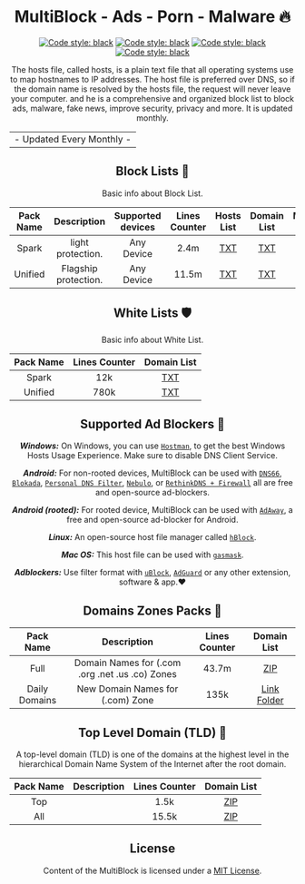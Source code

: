 <div align="center">
  <h1> MultiBlock - Ads - Porn - Malware 🔥</h1>
</div>
 <div align="center">
  
 <a href="https://github.com/VenexGit/MultiBlock"><img alt="Code style: black" src="https://img.shields.io/badge/Version-1.1-blue.svg"></a>
<a href="https://github.com/VenexGit/MultiBlock"><img alt="Code style: black" src="https://img.shields.io/badge/Update-Sep 09, 2021-orange.svg"></a>
<a href="https://github.com/VenexGit/MultiBlock"><img alt="Code style: black" src="https://img.shields.io/badge/Status-Officiel-scarlet.svg"></a>
<a href="https://github.com/VenexGit/MultiBlock/blob/main/LICENSE"><img alt="Code style: black" src="https://img.shields.io/badge/License-MIT-red.svg"></a>
  
The hosts file, called hosts, is a plain text file that all operating systems use to map hostnames to IP addresses. The host file is preferred over DNS, so if the domain name is resolved by the hosts file, the request will never leave your computer. and he is a comprehensive and organized block list to block ads, malware, fake news, improve security, privacy and more. It is updated monthly.

<table>
<tr>
<td>
 - Updated Every Monthly -
</td>
</tr>
</table>

##  Block Lists  🚫

Basic info about Block List.

| Pack Name | Description | Supported devices | Lines Counter | Hosts List | Domain List | Module Mgisk | 
|:---------:|:-----------:|:-----------------:|:-------:|:----------:|:-----------:|:------------:|
Spark | light protection. | Any Device | 2.4m | [TXT](https://raw.githubusercontent.com/jerryn70/MultiBlock/master/Hosts/MultiBlock.txt)  | [TXT](https://raw.githubusercontent.com/jerryn70/MultiBlock/master/Formats/MultiBlock-AdBlock-Filter.txt) |[LINK](https://raw.githubusercontent.com/jerryn70/MultiBlock/master/Hosts/MultiBlock.txt) |
Unified | Flagship protection. | Any Device | 11.5m | [TXT](https://raw.githubusercontent.com/jerryn70/MultiBlock/master/Extension/MultiBlock-YouTube-AdBlock.txt) | [TXT](https://raw.githubusercontent.com/jerryn70/MultiBlock/master/Formats/MultiBlock-YouTube-AdBlock-Filter.txt) |[LINK](https://raw.githubusercontent.com/jerryn70/MultiBlock/master/Hosts/MultiBlock.txt) |

##  White Lists   🛡

Basic info about White List.

| Pack Name | Lines Counter | Domain List |
|:---------:|:-------------:|:-----------:|
Spark | 12k | [TXT](https://raw.githubusercontent.com/jerryn70/MultiBlock/master/Hosts/MultiBlock.txt)  |
Unified | 780k | [TXT](https://raw.githubusercontent.com/jerryn70/MultiBlock/master/Extension/MultiBlock-YouTube-AdBlock.txt) |


## Supported Ad Blockers 📌

***Windows:*** On Windows, you can use [`Hostman`](http://www.abelhadigital.com/hostsman/), to get the best Windows Hosts Usage Experience. Make sure to disable DNS Client Service.       
     
***Android:*** For non-rooted devices, MultiBlock can be used with [`DNS66`](https://f-droid.org/en/packages/org.jak_linux.dns66/), [`Blokada`](https://f-droid.org/en/packages/org.blokada.alarm/), [`Personal DNS Filter`](https://www.zenz-solutions.de/personaldnsfilter/), [`Nebulo`](https://github.com/Ch4t4r/Nebulo), or [`RethinkDNS + Firewall`](https://github.com/celzero/rethink-app) all are free and open-source ad-blockers.     
     
***Android (rooted):*** For rooted device, MultiBlock can be used with [`AdAway`](https://f-droid.org/en/packages/org.adaway/), a free and open-source ad-blocker for Android.    
     
***Linux:*** An open-source host file manager called [`hBlock`](https://github.com/hectorm/hBlock).   
       
***Mac OS:*** This host file can be used with [`gasmask`](https://github.com/2ndalpha/gasmask).    
   
***Adblockers:*** Use filter format with [`uBlock`](https://github.com/gorhill/uBlock), [`AdGuard`](https://adguard.com/en/welcome.html) or any other extension, software & app.❤
  
## Domains Zones Packs 🔗

| Pack Name | Description |Lines Counter | Domain List |
|:---------:|:-----------:|:------------:|:-----------:|
Full | Domain Names for (.com .org .net .us .co) Zones | 43.7m | [ZIP](https://raw.githubusercontent.com/jerryn70/MultiBlock/master/Hosts/MultiBlock.txt)  |
Daily Domains | New Domain Names for (.com) Zone | 135k | [Link Folder](https://raw.githubusercontent.com/jerryn70/MultiBlock/master/Hosts/MultiBlock.txt)  |

## Top Level Domain (TLD) 🔗

A top-level domain (TLD) is one of the domains at the highest level in the hierarchical Domain Name System of the Internet after the root domain.

| Pack Name | Description |Lines Counter | Domain List |
|:---------:|:-----------:|:------------:|:-----------:|
Top |  | 1.5k | [ZIP](https://raw.githubusercontent.com/jerryn70/MultiBlock/master/Hosts/MultiBlock.txt)  |
All |  | 15.5k | [ZIP](https://raw.githubusercontent.com/jerryn70/MultiBlock/master/Hosts/MultiBlock.txt)  |



## License

Content of the MultiBlock is licensed under a [MIT License](https://github.com/VenexGit/MultiBlock/blob/main/LICENSE).

